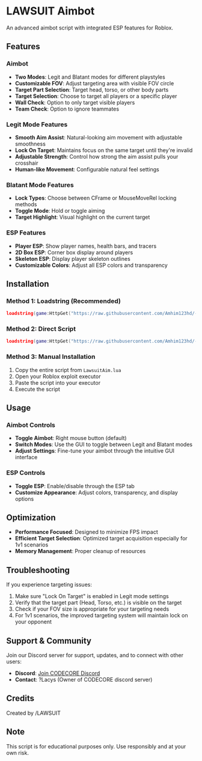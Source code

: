 # LAWSUIT Aimbot

An advanced aimbot script with integrated ESP features for Roblox.

## Features

### Aimbot
- **Two Modes**: Legit and Blatant modes for different playstyles
- **Customizable FOV**: Adjust targeting area with visible FOV circle
- **Target Part Selection**: Target head, torso, or other body parts
- **Target Selection**: Choose to target all players or a specific player
- **Wall Check**: Option to only target visible players
- **Team Check**: Option to ignore teammates

### Legit Mode Features
- **Smooth Aim Assist**: Natural-looking aim movement with adjustable smoothness
- **Lock On Target**: Maintains focus on the same target until they're invalid
- **Adjustable Strength**: Control how strong the aim assist pulls your crosshair
- **Human-like Movement**: Configurable natural feel settings

### Blatant Mode Features
- **Lock Types**: Choose between CFrame or MouseMoveRel locking methods
- **Toggle Mode**: Hold or toggle aiming
- **Target Highlight**: Visual highlight on the current target

### ESP Features
- **Player ESP**: Show player names, health bars, and tracers
- **2D Box ESP**: Corner box display around players
- **Skeleton ESP**: Display player skeleton outlines
- **Customizable Colors**: Adjust all ESP colors and transparency

## Installation

### Method 1: Loadstring (Recommended)
```lua
loadstring(game:HttpGet("https://raw.githubusercontent.com/Amhim123hd/-LAWSUIT-UNIVERSAL/main/loadstring.lua"))()
```

### Method 2: Direct Script
```lua
loadstring(game:HttpGet("https://raw.githubusercontent.com/Amhim123hd/-LAWSUIT-UNIVERSAL/main/LawsuitAim.lua"))()
```

### Method 3: Manual Installation
1. Copy the entire script from `LawsuitAim.lua`
2. Open your Roblox exploit executor
3. Paste the script into your executor
4. Execute the script

## Usage

### Aimbot Controls
- **Toggle Aimbot**: Right mouse button (default)
- **Switch Modes**: Use the GUI to toggle between Legit and Blatant modes
- **Adjust Settings**: Fine-tune your aimbot through the intuitive GUI interface

### ESP Controls
- **Toggle ESP**: Enable/disable through the ESP tab
- **Customize Appearance**: Adjust colors, transparency, and display options

## Optimization

- **Performance Focused**: Designed to minimize FPS impact
- **Efficient Target Selection**: Optimized target acquisition especially for 1v1 scenarios
- **Memory Management**: Proper cleanup of resources

## Troubleshooting

If you experience targeting issues:
1. Make sure "Lock On Target" is enabled in Legit mode settings
2. Verify that the target part (Head, Torso, etc.) is visible on the target
3. Check if your FOV size is appropriate for your targeting needs
4. For 1v1 scenarios, the improved targeting system will maintain lock on your opponent

## Support & Community

Join our Discord server for support, updates, and to connect with other users:
- **Discord**: [Join CODECORE Discord](https://discord.gg/5phun7Aj)
- **Contact**: ?Lacys (Owner of CODECORE discord server)

## Credits

Created by /LAWSUIT

## Note

This script is for educational purposes only. Use responsibly and at your own risk.
